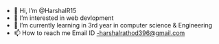 - 👋 Hi, I’m @HarshalR15
- 👀 I’m interested in web devlopment 
- 🌱 I’m currently learning in 3rd year in computer science & Engineering 
- 📫 How to reach me Email ID -harshalrathod396@gmail.com 

<!---
HarshalR15/HarshalR15 is a ✨ special ✨ repository because its `README.md` (this file) appears on your GitHub profile.
You can click the Preview link to take a look at your changes.
--->

